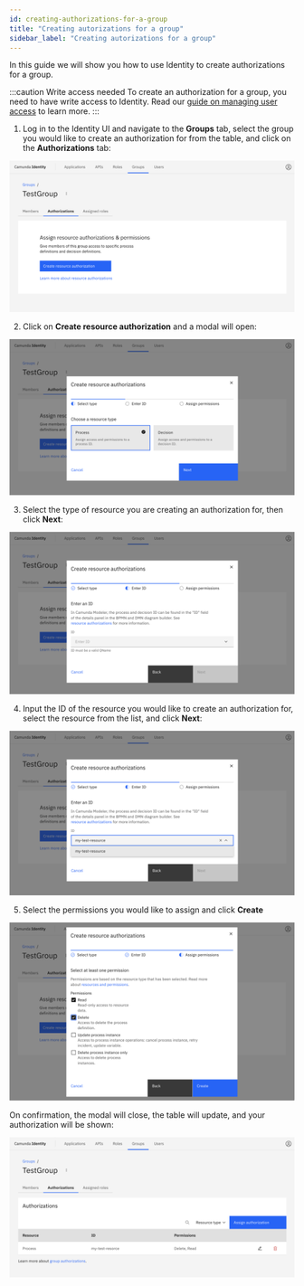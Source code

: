 ```yaml
---
id: creating-authorizations-for-a-group
title: "Creating autorizations for a group"
sidebar_label: "Creating autorizations for a group"
---
```


In this guide we will show you how to use Identity to create authorizations for a group.

:::caution Write access needed
To create an authorization for a group, you need to have write access to Identity.
Read our [guide on managing user access](../managing-user-access.md) to learn more.
:::

1. Log in to the Identity UI and navigate to the **Groups** tab, select the group you would like to create an authorization for from the table, and click on the **Authorizations** tab:

![create-authorization-for-group-tab](../img/create-authorization-for-group-tab.png)

2. Click on **Create resource authorization** and a modal will open:

![create-authorization-for-group-modal-1](../img/create-authorization-for-group-modal-1.png)

3. Select the type of resource you are creating an authorization for, then click **Next**:

![create-authorization-for-group-modal-2](../img/create-authorization-for-group-modal-2.png)

4. Input the ID of the resource you would like to create an authorization for, select the resource from the list, and click **Next**:

![create-authorization-for-group-modal-3](../img/create-authorization-for-group-modal-3.png)

5. Select the permissions you would like to assign and click **Create**

![create-authorization-for-group-modal-4](../img/create-authorization-for-group-modal-4.png)

On confirmation, the modal will close, the table will update, and your authorization will be shown:

![create-authorization-for-group-refreshed-modal](../img/create-authorization-for-group-refreshed-table.png)
